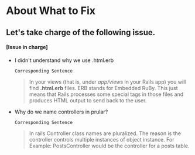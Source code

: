 # About What to Fix

## Let's take charge of the following issue.

#### \[Issue in charge\] 
* I didn't understand why we use .html.erb <br/>

  `Corresponding Sentence `</br>

  > In your views (that is, under *app/views* in your Rails app) you will find **.html.erb** files. ERB stands for Embedded RuBy. This just means that Rails processes some special tags in those files and produces HTML output to send back to the user.


* Why do we name controllers in prular?<br/>

  `Corresponding Sentence` <br/>

    > In rails Controller class names are pluralized. The reason is the controller controls multiple instances of object instance.
    For Example: PostsController would be the controller for a posts table.

